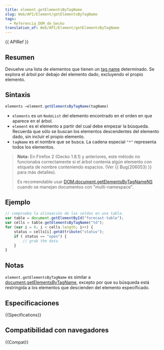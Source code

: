 ```yaml
---
title: element.getElementsByTagName
slug: Web/API/Element/getElementsByTagName
tags:
  - Referencia_DOM_de_Gecko
translation_of: Web/API/Element/getElementsByTagName
---
```


{{ APIRef }}

## Resumen

Devuelve una lista de elementos que tienen un [tag name](es/DOM/element.tagName) determinado. Se explora el árbol por debajo del elemento dado, excluyendo el propio elemento.

## Sintaxis

```js
elements =element.getElementsByTagName(tagName)
```

- `elements` es un `NodeList` del elemento encontrado en el orden en que aparece en el árbol.
- `element` es el elemento a partir del cual debe empezar la búsqueda. Recuerda que sólo se buscan los elementos descendentes del elemento dado, sin incluir el propio elemento.
- `tagName` es el nombre que se busca. La cadena especial `"*"` representa todos los elementos.

> **Nota:** En Firefox 2 (Gecko 1.8.1) y anteriores, este método no funcionaba correctamente si el árbol contenía algún elemento con etiqueta de nombre conteniendo espacios. (Ver {{ Bug(206053) }} para más detalles).
>
> Es recomendable usar [DOM:document.getElementsByTagNameNS](es/DOM/document.getElementsByTagNameNS) cuando se manejan documentos con "multi-namespace".

## Ejemplo

```js
// comprueba la alineación de las celdas en una tabla.
var table = document.getElementById("forecast-table");
var cells = table.getElementsByTagName("td");
for (var i = 0; i < cells.length; i++) {
    status = cells[i].getAttribute("status");
    if ( status == "open") {
        // grab the data
    }
}
```

## Notas

`element.getElementsByTagName` es similar a [document.getElementsByTagName](es/DOM/document.getElementsByTagName), excepto por que su búsqueda está restringida a los elementos que descienden del elemento especificado.

## Especificaciones

{{Specifications}}

## Compatibilidad con navegadores

{{Compat}}
